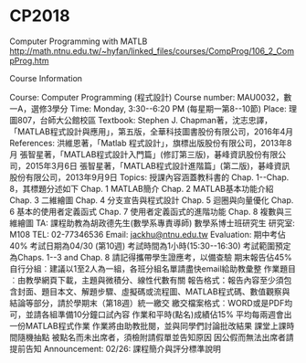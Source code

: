 # CP2018
Computer Programming with MATLB
http://math.ntnu.edu.tw/~hyfan/linked_files/courses/CompProg/106_2_CompProg.htm

Course Information
 

Course: Computer Programming (程式設計)
Course number: MAU0032，數一A，選修3學分
Time: Monday, 3:30--6:20 PM (每星期一第8--10節)
Place: 理圖807，台師大公館校區
Textbook: Stephen J. Chapman著，沈志忠譯，「MATLAB程式設計與應用」，第五版，全華科技圖書股份有限公司，2016年4月
References:
洪維恩著，「Matlab 程式設計」，旗標出版股份有限公司，2013年8月
張智星著，「MATLAB程式設計入門篇」(修訂第三版)，碁峰資訊股份有限公司，2015年3月6日
張智星著，「MATLAB程式設計進階篇」(第二版)，碁峰資訊股份有限公司，2013年9月9日
Topics: 授課內容涵蓋教科書的 Chap. 1--Chap. 8，其標題分述如下
Chap. 1  MATLAB簡介
Chap. 2  MATLAB基本功能介紹
Chap. 3  二維繪圖
Chap. 4  分支宣告與程式設計
Chap. 5  迴圈與向量優化
Chap. 6  基本的使用者定義函式
Chap. 7  使用者定義函式的進階功能
Chap. 8  複數與三維繪圖
TA: 課程助教為胡政德先生(數學系專責導師)
數學系博士班研究生
研究室: M108
TEL: 02-77346536
Email: jackhu@ntnu.edu.tw
Evaluation:
期中考佔40%
考試日期為04/30 (第10週)
考試時間為1小時(15:30--16:30)
考試範圍預定為Chaps. 1--3 and Chap. 8
請記得攜帶學生證應考，以備查驗
期末報告佔45%
自行分組︰建議以1至2人為一組，各班分組名單請盡快email給助教彙整
作業題目︰由教學網頁下載，主題與微積分、線性代數有關
報告格式：報告內容至少須包含封面、題目本文、解題步驟、虛擬碼或流程圖、MATLAB程式碼、數值觀察與結論等部分，請於學期末（第18週）統一繳交
繳交檔案格式︰WORD或是PDF均可，並請各組準備10分鐘口試內容
作業和平時(點名)成績佔15%
平均每兩週會出一份MATLAB程式作業
作業將由助教批閱，並與同學們討論批改結果
課堂上課時間隨機抽點
被點名而未出席者，須檢附請假單並告知原因
因公假而無法出席者請提前告知
Announcement:
02/26: 課程簡介與評分標準說明

